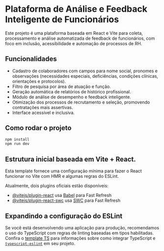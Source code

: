# Plataforma de Análise e Feedback Inteligente de Funcionários

Este projeto é uma plataforma baseada em React e Vite para coleta, processamento e análise automatizada de feedback de funcionários, com foco em inclusão, acessibilidade e automação de processos de RH.

## Funcionalidades
- Cadastro de colaboradores com campos para nome social, pronomes e observações (necessidades especiais, deficiências, condições clínicas, orientações e protocolos).
- Filtro de pesquisa por área de atuação e função.
- Geração automática de relatórios de histórico profissional.
- Módulo de análise de desempenho e feedback inteligente.
- Otimização dos processos de recrutamento e seleção, promovendo contratações mais assertivas.
- Interface acessível e inclusiva.

## Como rodar o projeto
```bash
npm install
npm run dev
```

## Estrutura inicial baseada em Vite + React.

Esta template fornece uma configuração mínima para fazer o React funcionar no Vite com HMR e algumas regras do ESLint.

Atualmente, dois plugins oficiais estão disponíveis:

- [@vitejs/plugin-react](https://github.com/vitejs/vite-plugin-react/blob/main/packages/plugin-react) usa [Babel](https://babeljs.io/) para Fast Refresh
- [@vitejs/plugin-react-swc](https://github.com/vitejs/vite-plugin-react/blob/main/packages/plugin-react-swc) usa [SWC](https://swc.rs/) para Fast Refresh

## Expandindo a configuração do ESLint

Se você está desenvolvendo uma aplicação para produção, recomendamos o uso do TypeScript com regras de linting baseadas em tipos habilitadas. Confira o [template TS](https://github.com/vitejs/vite/tree/main/packages/create-vite/template-react-ts) para informações sobre como integrar TypeScript e [`typescript-eslint`](https://typescript-eslint.io) em seu projeto.
